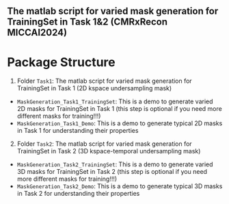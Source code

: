 ## The matlab script for varied mask generation for TrainingSet in Task 1&2 (CMRxRecon MICCAI2024)

# Package Structure
1. Folder `Task1`: The matlab script for varied mask generation for TrainingSet in Task 1 (2D kspace undersampling mask)
* `MaskGeneration_Task1_TrainingSet`: This is a demo to generate varied 2D masks for TrainingSet in Task 1 (this step is optional if you need more different masks for training!!!)
* `MaskGeneration_Task1_Demo`: This is a demo to generate typical 2D masks in Task 1 for understanding their properties

2. Folder `Task2`: The matlab script for varied mask generation for TrainingSet in Task 2 (3D kspace-temporal undersampling mask)
* `MaskGeneration_Task2_TrainingSet`: This is a demo to generate varied 3D masks for TrainingSet in Task 2 (this step is optional if you need more different masks for training!!!)
* `MaskGeneration_Task2_Demo`: This is a demo to generate typical 3D masks in Task 2 for understanding their properties
